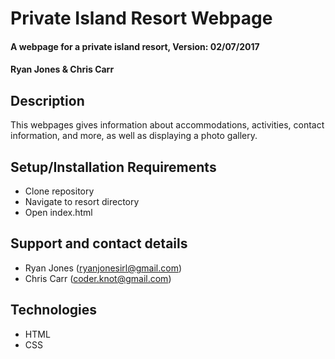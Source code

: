 # Private Island Resort Webpage

#### A webpage for a private island resort, Version: 02/07/2017

#### Ryan Jones & Chris Carr

## Description

This webpages gives information about accommodations, activities,
contact information, and more, as well as displaying a photo gallery.

## Setup/Installation Requirements

* Clone repository
* Navigate to resort directory
* Open index.html

## Support and contact details

* Ryan Jones (ryanjonesirl@gmail.com)
* Chris Carr (coder.knot@gmail.com)

## Technologies

* HTML
* CSS
